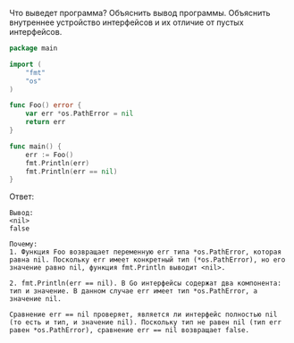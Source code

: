 Что выведет программа? Объяснить вывод программы. Объяснить внутреннее устройство интерфейсов и их отличие от пустых интерфейсов.

```go
package main

import (
	"fmt"
	"os"
)

func Foo() error {
	var err *os.PathError = nil
	return err
}

func main() {
	err := Foo()
	fmt.Println(err)
	fmt.Println(err == nil)
}
```

Ответ:
```
Вывод:
<nil>
false

Почему:
1. Функция Foo возвращает переменную err типа *os.PathError, которая равна nil. Поскольку err имеет конкретный тип (*os.PathError), но его значение равно nil, функция fmt.Println выводит <nil>.

2. fmt.Println(err == nil). В Go интерфейсы содержат два компонента: тип и значение. В данном случае err имеет тип *os.PathError, а значение nil.

Сравнение err == nil проверяет, является ли интерфейс полностью nil (то есть и тип, и значение nil). Поскольку тип не равен nil (тип err равен *os.PathError), сравнение err == nil возвращает false.
```